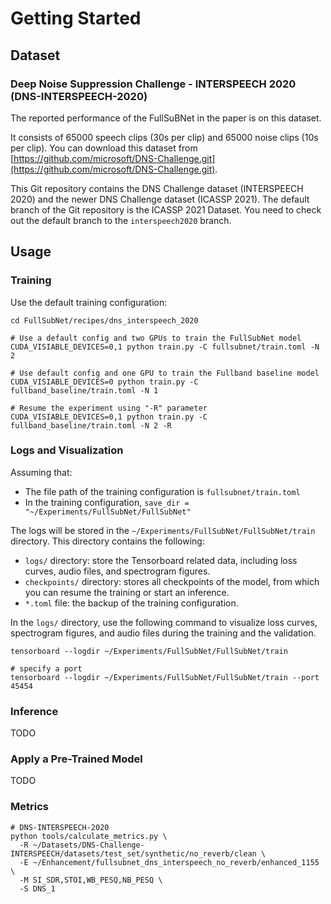 # Getting Started

## Dataset

### Deep Noise Suppression Challenge - INTERSPEECH 2020 (DNS-INTERSPEECH-2020)

The reported performance of the FullSuBNet in the paper is on this dataset. 

It consists of 65000 speech clips (30s per clip) and 65000 noise clips (10s
per clip). You can download this dataset from [https://github.com/microsoft/DNS-Challenge.git](https://github.com/microsoft/DNS-Challenge.git).

This Git repository contains the DNS Challenge dataset (INTERSPEECH 2020) and the newer DNS Challenge dataset (ICASSP 2021). The default branch of the
Git repository is the ICASSP 2021 Dataset. You need to check out the default branch to the `interspeech2020` branch.

## Usage

### Training

Use the default training configuration:

```shell
cd FullSubNet/recipes/dns_interspeech_2020

# Use a default config and two GPUs to train the FullSubNet model
CUDA_VISIABLE_DEVICES=0,1 python train.py -C fullsubnet/train.toml -N 2

# Use default config and one GPU to train the Fullband baseline model
CUDA_VISIABLE_DEVICES=0 python train.py -C fullband_baseline/train.toml -N 1

# Resume the experiment using "-R" parameter
CUDA_VISIABLE_DEVICES=0,1 python train.py -C fullband_baseline/train.toml -N 2 -R
```

### Logs and Visualization

Assuming that:

- The file path of the training configuration is `fullsubnet/train.toml`
- In the training configuration, `save_dir = "~/Experiments/FullSubNet/FullSubNet"`

The logs will be stored in the `~/Experiments/FullSubNet/FullSubNet/train` directory. This directory contains the following:

- `logs/` directory: store the Tensorboard related data, including loss curves, audio files, and spectrogram figures.
- `checkpoints/` directory: stores all checkpoints of the model, from which you can resume the training or start an inference.
- `*.toml` file: the backup of the training configuration.

In the `logs/` directory, use the following command to visualize loss curves, spectrogram figures, and audio files during the training and the
validation.

```shell
tensorboard --logdir ~/Experiments/FullSubNet/FullSubNet/train

# specify a port
tensorboard --logdir ~/Experiments/FullSubNet/FullSubNet/train --port 45454
```

### Inference

TODO

### Apply a Pre-Trained Model

TODO

### Metrics

```shell
# DNS-INTERSPEECH-2020
python tools/calculate_metrics.py \
  -R ~/Datasets/DNS-Challenge-INTERSPEECH/datasets/test_set/synthetic/no_reverb/clean \
  -E ~/Enhancement/fullsubnet_dns_interspeech_no_reverb/enhanced_1155 \
  -M SI_SDR,STOI,WB_PESQ,NB_PESQ \
  -S DNS_1
```